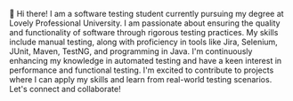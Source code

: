 👋 Hi there! I am a software testing student currently pursuing my degree at Lovely Professional University. I am passionate about ensuring the quality and functionality of software through rigorous testing practices. My skills include manual testing, along with proficiency in tools like Jira, Selenium, JUnit, Maven, TestNG, and programming in Java. I'm continuously enhancing my knowledge in automated testing and have a keen interest in performance and functional testing. I'm excited to contribute to projects where I can apply my skills and learn from real-world testing scenarios. Let's connect and collaborate!


